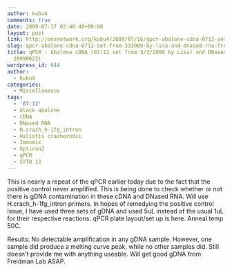 ```yaml
---
author: kubu4
comments: true
date: 2009-07-17 02:40:48+00:00
layout: post
link: http://onsnetwork.org/kubu4/2009/07/16/qpcr-abalone-cdna-0712-set-from-332009-by-lisa-and-dnased-rna-from-20090623-3/
slug: qpcr-abalone-cdna-0712-set-from-332009-by-lisa-and-dnased-rna-from-20090623-3
title: qPCR - Abalone cDNA (07:12 set from 3/3/2009 by Lisa) and DNased RNA (from
  20090623)
wordpress_id: 944
author:
  - kubu4
categories:
  - Miscellaneous
tags:
  - '07:12'
  - black abalone
  - cDNA
  - DNased RNA
  - H.crach_h-1fg_intron
  - Haliotis cracherodii
  - Immomix
  - Opticon2
  - qPCR
  - SYTO 13
---
```


This is nearly a repeat of the qPCR earlier today due to the fact that the positive control never amplified. This is being done to check whether or not there is gDNA contamination in these cDNA and DNased RNA. Will use H.crach_h-1fg_intron primers. In hopes of remedying the positive control issue, I have used three sets of gDNA and used 5uL instead of the usual 1uL for their respective reactions. qPCR plate layout/set up is here. Anneal temp 50C.

Results: No detectable amplification in any gDNA sample. However, one sample did produce a melting curve peak, while no other samples did. Still doesn't provide me with anything useable. Will get good gDNA from Freidman Lab ASAP.
